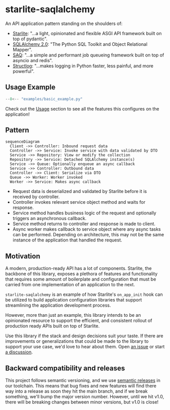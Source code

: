 # starlite-saqlalchemy

An API application pattern standing on the shoulders of:

- [Starlite](https://starlite-api.github.io/starlite/): "...a light, opinionated and flexible ASGI
  API framework built on top of pydantic".
- [SQLAlchemy 2.0](https://docs.sqlalchemy.org/en/20/): "The Python SQL Toolkit and Object
  Relational Mapper".
- [SAQ](https://github.com/tobymao/saq): "...a simple and performant job queueing framework built on
  top of asyncio and redis".
- [Structlog](https://www.structlog.org/en/stable/): "...makes logging in Python faster, less
  painful, and more powerful".

## Usage Example

```py title="Simple Example"
--8<-- "examples/basic_example.py"
```

Check out the [Usage](config/) section to see all the features this configures on the application!

## Pattern

``` mermaid
sequenceDiagram
  Client ->> Controller: Inbound request data
  Controller ->> Service: Invoke service with data validated by DTO
  Service ->> Repository: View or modify the collection
  Repository ->> Service: Detached SQLAlchemy instance(s)
  Service ->> Queue: Optionally enqueue an async callback
  Service ->> Controller: Outbound data
  Controller ->> Client: Serialize via DTO
  Queue ->> Worker: Worker invoked
  Worker ->> Service: Makes async callback
```

- Request data is deserialized and validated by Starlite before it is received by controller.
- Controller invokes relevant service object method and waits for response.
- Service method handles business logic of the request and optionally triggers an asynchronous
  callback.
- Service method returns to controller and response is made to client.
- Async worker makes callback to service object where any async tasks can be performed.
  Depending on architecture, this may not be the same instance of the application that handled the
  request.

## Motivation

A modern, production-ready API has a lot of components. Starlite, the backbone of this library,
exposes a plethora of features and functionality that requires some amount of boilerplate and
configuration that must be carried from one implementation of an application to the next.

`starlite-saqlalchemy` is an example of how Starlite's `on_app_init` hook can be utilized to build
application configuration libraries that support streamlining the application development process.

However, more than just an example, this library intends to be an opinionated resource to support
the efficient, and consistent rollout of production ready APIs built on top of Starlite.

Use this library if the stack and design decisions suit your taste. If there are improvements or
generalizations that could be made to the library to support your use case, we'd love to hear about
them. Open [an issue](https://github.com/topsport-com-au/starlite-saqlalchemy/issues) or start
[a discussion](https://github.com/topsport-com-au/starlite-saqlalchemy/discussions).

## Backward compatibility and releases

This project follows semantic versioning, and we use
[semantic releases](https://python-semantic-release.readthedocs.io/en/latest/) in our toolchain.
This means that bug fixes and new features will find there way into a release as soon they hit the
main branch, and if we break something, we'll bump the major version number. However, until we hit
v1.0, there will be breaking changes between minor versions, but v1.0 is close!
